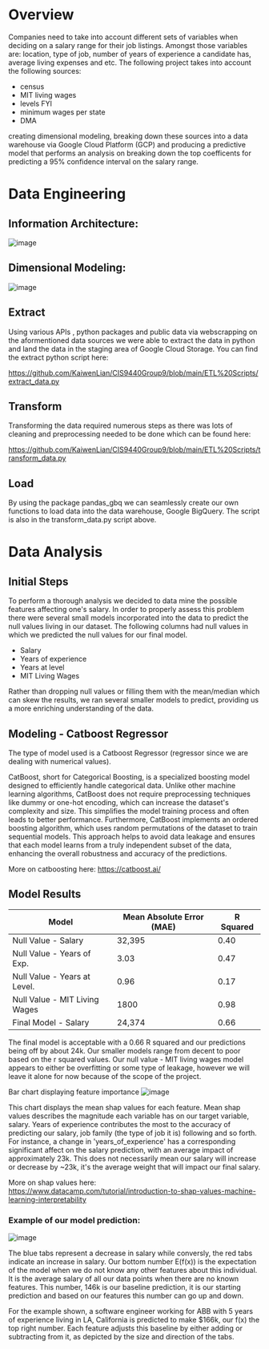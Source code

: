 # Overview

Companies need to take into account different sets of variables when deciding on a salary range for their job listings. Amongst those variables are: location, type of job, number of years of experience a candidate has, average living expenses and etc. The following project takes into account the following sources:

- census
- MIT living wages
- levels FYI
- minimum wages per state
- DMA

creating dimensional modeling, breaking down these sources into a data warehouse via Google Cloud Platform (GCP) and producing a predictive model that performs an analysis on breaking down the top coefficents for predicting a 95% confidence interval on the salary range.

# Data Engineering

## Information Architecture:

![image](https://github.com/KaiwenLian/CIS9440Group9/assets/38592433/e379d71a-c931-4d4c-8308-4b6b027357a7)


## Dimensional Modeling:

![image](https://github.com/KaiwenLian/CIS9440Group9/assets/38592433/c97dfdf7-f8ab-421d-b13e-1a6a0b6054ae)

## Extract

Using various APIs , python packages and public data via webscrapping on the aformentioned data sources we were able to extract the data in python and land the data in the staging area of Google Cloud Storage. You can find the extract python script here:

https://github.com/KaiwenLian/CIS9440Group9/blob/main/ETL%20Scripts/extract_data.py

## Transform

Transforming the data required numerous steps as there was lots of cleaning and preprocessing needed to be done which can be found here:

https://github.com/KaiwenLian/CIS9440Group9/blob/main/ETL%20Scripts/transform_data.py

## Load

By using the package pandas_gbq we can seamlessly create our own functions to load data into the data warehouse, Google BigQuery. The script is also in the transform_data.py script above.

# Data Analysis

## Initial Steps

To perform a thorough analysis we decided to data mine the possible features affecting one's salary. In order to properly assess this problem there were several small models incorporated into the data to predict the null values living in our dataset. The following columns had null values in which we predicted the null values for our final model.

- Salary
- Years of experience
- Years at level
- MIT Living Wages

Rather than dropping null values or filling them with the mean/median which can skew the results, we ran several smaller models to predict, providing us a more enriching understanding of the data.

## Modeling - Catboost Regressor

The type of model used is a Catboost Regressor (regressor since we are dealing with numerical values). 

CatBoost, short for Categorical Boosting, is a specialized boosting model designed to efficiently handle categorical data. Unlike other machine learning algorithms, CatBoost does not require preprocessing techniques like dummy or one-hot encoding, which can increase the dataset's complexity and size. This simplifies the model training process and often leads to better performance. Furthermore, CatBoost implements an ordered boosting algorithm, which uses random permutations of the dataset to train sequential models. This approach helps to avoid data leakage and ensures that each model learns from a truly independent subset of the data, enhancing the overall robustness and accuracy of the predictions.

More on catboosting here: https://catboost.ai/

## Model Results

| Model | Mean Absolute Error (MAE) | R Squared |
|----------|----------|----------|
| Null Value - Salary    | 32,395    | 0.40     |
| Null Value - Years of Exp.   | 3.03    | 0.47    |
| Null Value - Years at Level.   | 0.96    | 0.17     |
| Null Value - MIT Living Wages   | 1800    | 0.98    |
| Final Model - Salary   | 24,374     | 0.66    |

The final model is acceptable with a 0.66 R squared and our predictions being off by about 24k. Our smaller models range from decent to poor based on the r squared values. Our null value - MIT living wages model appears to either be overfitting or some type of leakage, however we will leave it alone for now because of the scope of the project.

Bar chart displaying feature importance
![image](https://github.com/KaiwenLian/CIS9440Group9/assets/38592433/d7aee691-7149-43e6-96f5-c8fb9708b0b4)

This chart displays the mean shap values for each feature. Mean shap values describes the magnitude each variable has on our target variable, salary. Years of experience contributes the most to the accuracy of predicting our salary, job family (the type of job it is) following and so forth. For instance, a change in 'years_of_experience' has a corresponding significant affect on the salary prediction, with an average impact of approximately 23k. This does not necessarily mean our salary will increase or decrease by ~23k, it's the average weight that will impact our final salary.

More on shap values here: https://www.datacamp.com/tutorial/introduction-to-shap-values-machine-learning-interpretability

### Example of our model prediction:

![image](https://github.com/KaiwenLian/CIS9440Group9/assets/38592433/0dfd7ee5-c829-48aa-82f0-427c00188282)

The blue tabs represent a decrease in salary while conversly, the red tabs indicate an increase in salary. Our bottom number E(f(x)) is the expectation of the model when we do not know any other features about this individual. It is the average salary of all our data points when there are no known features. This number, 146k is our baseline prediction, it is our starting prediction and based on our features this number can go up and down. 

For the example shown, a software engineer working for ABB with 5 years of experience living in LA, California is predicted to make $166k, our f(x) the top right number. Each feature adjusts this baseline by either adding or subtracting from it, as depicted by the size and direction of the tabs.






